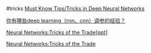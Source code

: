 #tricks
[Must Know Tips/Tricks in Deep Neural Networks](http://lamda.nju.edu.cn/weixs/project/CNNTricks/CNNTricks.html)

[你有哪些deep learning（rnn、cnn）调参的经验？](https://www.zhihu.com/question/41631631?sort=created)

[Neural Networks:Tricks of the Trade[ppt]](https://brml.org/fileadmin/class/2011-2/0910-neural-networks-2.pdf)

[Neural Networks:Tricks of the Trade](http://download.csdn.net/download/bigdatascience/9709215)
